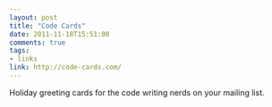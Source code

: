 ```yaml
---
layout: post
title: "Code Cards"
date: 2011-11-18T15:51:00
comments: true
tags:
- links
link: http://code-cards.com/
---
```

Holiday greeting cards for the code writing nerds on your mailing list.
